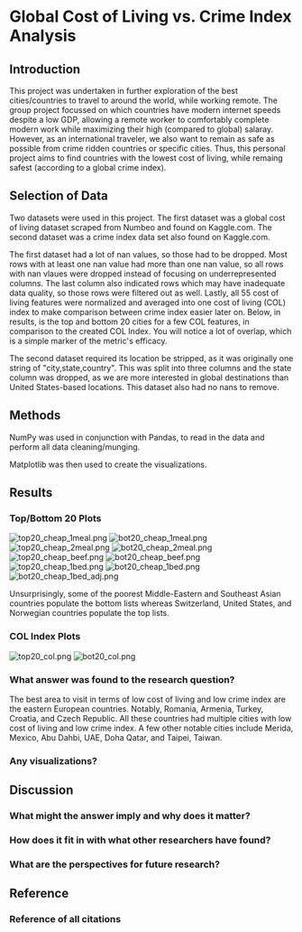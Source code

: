 # Global Cost of Living vs. Crime Index Analysis

## Introduction 
This project was undertaken in further exploration of the best cities/countries to travel to around the world, while working remote. The group project focussed on which countries have modern internet speeds despite a low GDP, allowing a remote worker to comfortably complete modern work while maximizing their high (compared to global) salaray. However, as an international traveler, we also want to remain as safe as possible from crime ridden countries or specific cities. Thus, this personal project aims to find countries with the lowest cost of living, while remaing safest (according to a global crime index).

## Selection of Data
Two datasets were used in this project. The first dataset was a global cost of living dataset scraped from Numbeo and found on Kaggle.com. The second dataset was a crime index data set also found on Kaggle.com.

The first dataset had a lot of nan values, so those had to be dropped. Most rows with at least one nan value had more than one nan value, so all rows with nan vlaues were dropped instead of focusing on underrepresented columns. The last column also indicated rows which may have inadequate data quality, so those rows were filtered out as well. Lastly, all 55 cost of living features were normalized and averaged into one cost of living (COL) index to make comparison between crime index easier later on. Below, in results, is the top and bottom 20 cities for a few COL features, in comparison to the created COL Index. You will notice a lot of overlap, which is a simple marker of the metric's efficacy.

The second dataset required its location be stripped, as it was originally one string of "city,state,country". This was split into three columns and the state column was dropped, as we are more interested in global destinations than United States-based locations. This dataset also had no nans to remove.

## Methods 
NumPy was used in conjunction with Pandas, to read in the data and perform all data cleaning/munging. 

Matplotlib was then used to create the visualizations. 

## Results 

### Top/Bottom 20 Plots
![top20_cheap_1meal.png](https://github.com/burchcatwit/cost_of_living_vs_crime/blob/main/figs/top20_cheap_1meal.png)
![bot20_cheap_1meal.png](https://github.com/burchcatwit/cost_of_living_vs_crime/blob/main/figs/bot20_cheap_1meal.png)
![top20_cheap_2meal.png](https://github.com/burchcatwit/cost_of_living_vs_crime/blob/main/figs/top20_cheap_2meal.png)
![bot20_cheap_2meal.png](https://github.com/burchcatwit/cost_of_living_vs_crime/blob/main/figs/bot20_cheap_2meal.png)
![top20_cheap_beef.png](https://github.com/burchcatwit/cost_of_living_vs_crime/blob/main/figs/top20_cheap_beef.png)
![bot20_cheap_beef.png](https://github.com/burchcatwit/cost_of_living_vs_crime/blob/main/figs/bot20_cheap_beef.png)
![top20_cheap_1bed.png](https://github.com/burchcatwit/cost_of_living_vs_crime/blob/main/figs/top20_cheap_1bed.png)
![bot20_cheap_1bed.png](https://github.com/burchcatwit/cost_of_living_vs_crime/blob/main/figs/bot20_cheap_1bed.png)
![bot20_cheap_1bed_adj.png](https://github.com/burchcatwit/cost_of_living_vs_crime/blob/main/figs/bot20_cheap_1bed_adj.png)

Unsurprisingly, some of the poorest Middle-Eastern and Southeast Asian countries populate the bottom lists whereas Switzerland, United States, and Norwegian countries populate the top lists. 

### COL Index Plots
![top20_col.png](https://github.com/burchcatwit/cost_of_living_vs_crime/blob/main/figs/top20_col.png)
![bot20_col.png](https://github.com/burchcatwit/cost_of_living_vs_crime/blob/main/figs/bot20_col.png)


### What answer was found to the research question?
The best area to visit in terms of low cost of living and low crime index are the eastern European countries. Notably, Romania, Armenia, Turkey, Croatia, and Czech Republic. All these countries had multiple cities with low cost of living and low crime index. A few other notable cities include Merida, Mexico, Abu Dahbi, UAE, Doha Qatar, and Taipei, Taiwan.
### Any visualizations?

## Discussion 
### What might the answer imply and why does it matter?
### How does it fit in with what other researchers have found?
### What are the perspectives for future research?

## Reference 
### Reference of all citations

